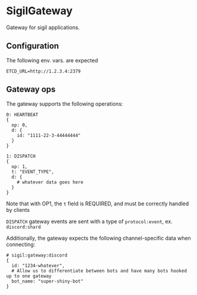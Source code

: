 # SigilGateway

Gateway for sigil applications.

## Configuration

The following env. vars. are expected
```
ETCD_URL=http://1.2.3.4:2379
```

## Gateway ops

The gateway supports the following operations:
```
0: HEARTBEAT
{
  op: 0,
  d: {
    id: "1111-22-3-44444444"
  }
}

1: DISPATCH
{
  op: 1,
  t: "EVENT_TYPE",
  d: {
    # whatever data goes here
  }
}
```
 
Note that with OP1, the `t` field is REQUIRED, and must be correctly handled by clients

`DISPATCH` gateway events are sent with a type of `protocol:event`, ex. `discord:shard`

Additionally, the gateway expects the following channel-specific data when connecting:

```
# sigil:gateway:discord
{
  id: "1234-whatever",
  # Allow us to differentiate between bots and have many bots hooked up to one gateway
  bot_name: "super-shiny-bot"
}
```